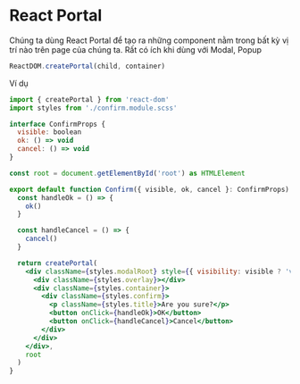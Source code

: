 # React Portal

Chúng ta dùng React Portal để tạo ra những component nằm trong bất kỳ vị trí nào trên page của chúng ta. Rất có ích khi dùng với Modal, Popup

```jsx
ReactDOM.createPortal(child, container)
```

Ví dụ

```jsx
import { createPortal } from 'react-dom'
import styles from './confirm.module.scss'

interface ConfirmProps {
  visible: boolean
  ok: () => void
  cancel: () => void
}

const root = document.getElementById('root') as HTMLElement

export default function Confirm({ visible, ok, cancel }: ConfirmProps) {
  const handleOk = () => {
    ok()
  }

  const handleCancel = () => {
    cancel()
  }

  return createPortal(
    <div className={styles.modalRoot} style={{ visibility: visible ? 'visible' : 'hidden' }}>
      <div className={styles.overlay}></div>
      <div className={styles.container}>
        <div className={styles.confirm}>
          <p className={styles.title}>Are you sure?</p>
          <button onClick={handleOk}>OK</button>
          <button onClick={handleCancel}>Cancel</button>
        </div>
      </div>
    </div>,
    root
  )
}
```
